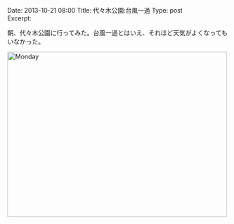 Date: 2013-10-21 08:00
Title: 代々木公園:台風一過
Type: post  
Excerpt: 

朝、代々木公園に行ってみた。台風一過とはいえ、それほど天気がよくなってもいなかった。

<a href="http://www.flickr.com/photos/hdknr/10506724823/" title="Monday by hidelafoglia, on Flickr"><img src="https://farm8.staticflickr.com/7428/10506724823_fd35b417e5.jpg" width="500" height="375" alt="Monday"></a>  

